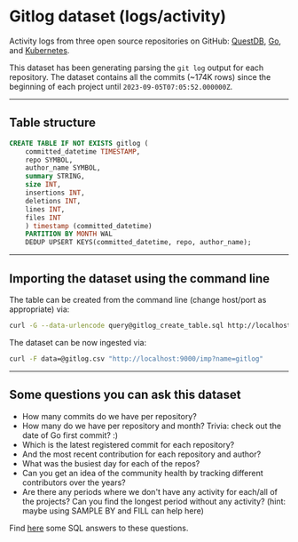 # Gitlog dataset (logs/activity)

Activity logs from three open source repositories on GitHub: [QuestDB](https://github.com/questdb/questdb), [Go](https://github.com/golang/go), and [Kubernetes](https://github.com/kubernetes/kubernetes).

This dataset has been generating parsing the `git log` output for each repository. The dataset contains all the commits (~174K rows) since the beginning of each project until `2023-09-05T07:05:52.000000Z`.

---

## Table structure

```sql
CREATE TABLE IF NOT EXISTS gitlog (
    committed_datetime TIMESTAMP,
    repo SYMBOL,
    author_name SYMBOL,
    summary STRING,
    size INT,
    insertions INT,
    deletions INT,
    lines INT,
    files INT
    ) timestamp (committed_datetime)
    PARTITION BY MONTH WAL
    DEDUP UPSERT KEYS(committed_datetime, repo, author_name);
```

---

## Importing the dataset using the command line

The table can be created from the command line (change host/port as appropriate) via:
```bash
curl -G --data-urlencode query@gitlog_create_table.sql http://localhost:9000/exec
```

The dataset can be now ingested via:
```bash
curl -F data=@gitlog.csv "http://localhost:9000/imp?name=gitlog"
```

---

## Some questions you can ask this dataset

* How many commits do we have per repository?
* How many do we have per repository and month? Trivia: check out the date of Go first commit? :)
* Which is the latest registered commit for each repository?
* And the most recent contribution for each repository and author?
* What was the busiest day for each of the repos?
* Can you get an idea of the community health by tracking different contributors over the years?
* Are there any periods where we don't have any activity for each/all of the projects? Can you find the longest period
 without any activity? (hint: maybe using SAMPLE BY and FILL can help here)

Find [here](./gitlog_sample_queries.sql) some SQL answers to these questions.

